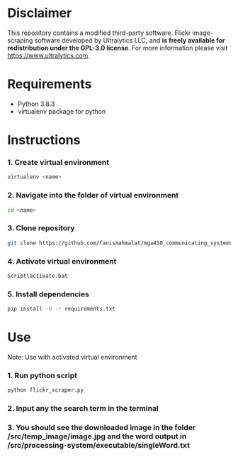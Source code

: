 # Disclaimer

This repository contains a modified third-party software. Flickr image-scraping software developed by Ultralytics LLC, and **is freely available for redistribution under the GPL-3.0 license**. For more information please visit https://www.ultralytics.com.

# Requirements

- Python 3.8.3
- virtualenv package for python

# Instructions

### 1. Create virtual environment

```bash
virtualenv <name>
```

### 2. Navigate into the folder of virtual environment

```bash
cd <name>
```

### 3. Clone repository

```bash
git clone https://github.com/fanismahmalat/mga410_communicating_systems .
```

### 4. Activate virtual environment

```bash
Script\activate.bat
```

### 5. Install dependencies

```bash
pip install -U -r requirements.txt
```

# Use

Note: Use with activated virtual environment

### 1. Run python script

```python
python flickr_scraper.py
```

### 2. Input any the search term in the terminal

### 3. You should see the downloaded image in the folder /src/temp_image/**image.jpg** and the word output in /src/processing-system/executable/**singleWord.txt**

